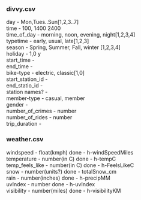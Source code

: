 ### divvy.csv
day	             - Mon,Tues..Sun[1,2,3..7]					<br />
time  			 - 100, 1400 2400						        <br />
time_of_day	     - morning, noon, evening, night[1,2,3,4] <br />
typetime         - early, usual, late[1,2,3]				<br />
season           - Spring, Summer, Fall, winter [1,2,3,4]	<br />
holiday			 - 1,0                  					y<br />
start_time       -      									<br />
end_time         - 											<br />
bike-type        - electric, classic[1,0]				<br />
start_station_id - 											<br />
end_statio_id    -										<br />
station names?   - <br />
member-type      - casual, member						<br />
gender           -  <br />
number_of_crimes - number <br />
number_of_rides  - number <br />
trip_duration    - <br />

### weather.csv
windspeed        - float(kmph)								done - h-windSpeedMiles <br />
temperature      - number(in C)								done - h-tempC <br />
temp_feels_like  - number(in C)								done - h-FeelsLikeC <br />
snow             - number(units?)							done - totalSnow_cm <br />
rain 		     - number(inches)							    done - h-precipMM <br />
uvIndex 		 - number									        done - h-uvIndex <br />
visibility       - number(miles)							done - h-visibilityKM <br />
